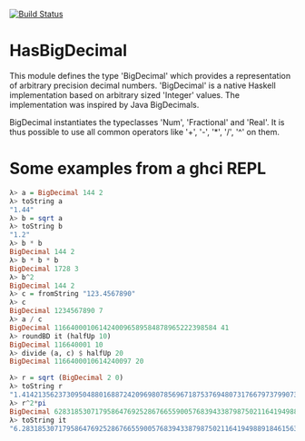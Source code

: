 [![Build Status](https://travis-ci.org/thma/HasBigDecimal.svg?branch=master)](https://travis-ci.org/thma/HasBigDecimal)

# HasBigDecimal

This module defines the type 'BigDecimal' which provides a representation of arbitrary precision decimal numbers.
'BigDecimal' is a native Haskell implementation based on arbitrary sized 'Integer' values.
The implementation was inspired by Java BigDecimals.

BigDecimal instantiates the typeclasses 'Num', 'Fractional' and 'Real'. It is thus possible to use all common operators like '+', '-', '*', '/', '^' on them.

# Some examples from a ghci REPL
```haskell
λ> a = BigDecimal 144 2
λ> toString a
"1.44"
λ> b = sqrt a
λ> toString b
"1.2"
λ> b * b
BigDecimal 144 2
λ> b * b * b
BigDecimal 1728 3
λ> b^2
BigDecimal 144 2
λ> c = fromString "123.4567890"
λ> c
BigDecimal 1234567890 7
λ> a / c
BigDecimal 1166400010614240096589584878965222398584 41
λ> roundBD it (halfUp 10)
BigDecimal 116640001 10
λ> divide (a, c) $ halfUp 20
BigDecimal 1166400010614240097 20

λ> r = sqrt (BigDecimal 2 0)
λ> toString r
"1.4142135623730950488016887242096980785696718753769480731766797379907324784621070388503875343276415727"
λ> r^2*pi
BigDecimal 6283185307179586476925286766559005768394338798750211641949889184615632812572417997256069650684234135488875159962758271904785109490094314219117662951460673928547017151357805018682925970564827587058974690236729643325013696514697383143361638452329945607739055327681644609147889519349178329780951524191191 300
λ> toString it
"6.283185307179586476925286766559005768394338798750211641949889184615632812572417997256069650684234135488875159962758271904785109490094314219117662951460673928547017151357805018682925970564827587058974690236729643325013696514697383143361638452329945607739055327681644609147889519349178329780951524191191"
```

